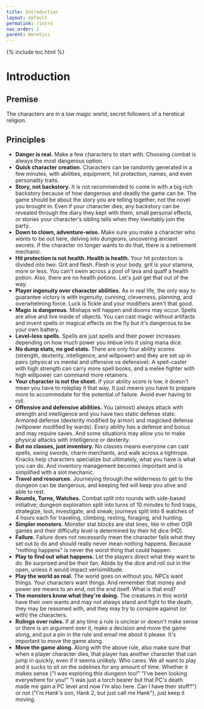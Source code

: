 ```yaml
---
title: Introduction
layout: default
permalink: /intro
nav_order: 2
parent: Heretics
---
```

{% include toc.html %}

# Introduction
## Premise 
The characters are in a low magic world, secret followers of a heretical religion. 

## Principles

- **Danger is real.** Make a few characters to start with. Choosing combat is always the most dangerous option. 
- **Quick character creation.** Characters can be randomly generated in a few minutes, with abilities, equipment, hit protection, names, and even personality traits. 
- **Story, not backstory.** It is not recommended to come in with a big rich backstory because of how dangerous and deadly the game can be. The game should be about the story you are telling together, not the novel you brought in. Even if your character dies, any backstory can be revealed through the diary they kept with them, small personal effects, or stories your character's sibling tells when they inevitably join the party.  
- **Down to clown, adventure-wise.** Make sure you make a character who *wants* to be out here, delving into dungeons, uncovering ancient secrets. If the character no longer wants to do that, there is a retirement mechanic.
- **Hit protection is not health. Health is health.** Your hit protection is divided into two: Grit and flesh. Flesh is your body, grit is your stamina, more or less. You can't swim across a pool of lava and quaff a health potion. Also, there are no health potions. Let's just get that out of the way.
- **Player ingenuity over character abilities.** As in real life, the only way to guarantee victory is with ingenuity, cunning, cleverness, planning, and overwhelming force. Luck is fickle and your modifiers aren't that good.
- **Magic is dangerous.** Mishaps will happen and dooms may occur. Spells are alive and live inside of objects. You can cast magic without artifacts and invent spells or magical effects on the fly but it's dangerous to be your own battery.
- **Level-less spells.** Spells are just spells and their power increases depending on how much power you imbue into it using mana dice.
- **No dump stats, no god stats.** There are only four ability scores (strength, dexterity, intelligence, and willpower) and they are set up in pairs (physical vs mental and offensive vs defensive). A spell-caster with high strength can carry more spell books, and a melee fighter with high willpower can command more retainers.
- **Your character is not the sheet.** If your ability score is low, it doesn't mean you have to roleplay it that way. It just means you have to prepare more to accommodate for the potential of failure. Avoid ever having to roll.
- **Offensive and defensive abilities.** You (almost) always attack with strength and intelligence and you have two static defense stats: Armored defense (dexterity modified by armor) and magicked defense (willpower modified by wards). Every ability has a defense and bonus and may require saves. And some situations may allow you to make physical attacks with intelligence or dexterity. 
- **But no classes, just inventory.** No classes means everyone can cast spells, swing swords, charm merchants, and walk across a tightrope. Knacks help characters specialize but ultimately, what you have is what you can do. And inventory management becomes important and is simplified with a slot mechanic. 
- **Travel and resources.** Journeying through the wilderness to get to the dungeon can be dangerous, and keeping fed will keep you alive and able to rest. 
- **Rounds, Turns, Watches.** Combat split into rounds with side-based initiative; dungeon exploration split into turns of 10 minutes to find traps, strategize, loot, investigate, and sneak; journeys split into 6 watches of 4 hours each for traveling, climbing, resting, foraging, and hunting.
- **Simpler monsters.** Monster stat blocks are stat lines, like in other OSR games and their difficulty level is determined by their hit dice (HD).
- **Failure.** Failure does not necessarily mean the character fails what they set out to do and should really never mean nothing happens. Because "nothing happens" is never the worst thing that could happen.
- **Play to find out what happens.** Let the players direct what they want to do. Be surprised and be their fan. Abide by the dice and roll out in the open, unless it would impact verisimilitude. 
- **Play the world as real.** The world goes on without you. NPCs want things. Your characters want things. And remember that money and power are means to an end, not the end itself. What is that end?
- **The monsters know what they're doing.** The creatures in this world have their own wants and may not always stand and fight to the death, they may be reasoned with, and they may try to conspire against (or with) the characters. 
- **Rulings over rules.** If at any time a rule is unclear or doesn't make sense or there is an argument over it, make a decision and move the game along, and put a pin in the rule and email me about it please. It's important to move the game along.
- **Move the game along.** Along with the above rule, also make sure that when a player character dies, that player has another character that can jump in quickly, even if it seems unlikely. Who cares. We all want to play and it sucks to sit on the sidelines for any amount of time. Whether it makes sense ("I was exploring this dungeon too!" "I've been looking everywhere for you!" "I was just a torch bearer but that PC's death made me gain a PC level and now I'm also here. Can I have their stuff?") or not ("I'm Hank's son, Hank 2, but just call me Hank"), just keep it moving. 